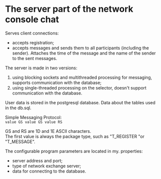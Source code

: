 # The server part of the network console chat

Serves client connections:
* accepts registration;
* accepts messages and sends them to all participants (including
  the sender). Attaches the time of the message and the name of the sender to the sent messages.

The server is made in two versions:
1) using blocking sockets and multithreaded processing for messaging, supports communication with the database;
2) using single-threaded processing on the selector, doesn't support communication with the database.

User data is stored in the postgresql database. Data about the tables used in the db.sql.

Simple Messaging Protocol: <br>
`value GS value GS value RS` <br>

GS and RS are 1D and 1E ASCII characters. <br>
The first value is always the package type, such as "T_REGISTER "or
"T_MESSAGE".

The configurable program parameters are located in my. properties:
* server address and port;
* type of network exchange server;
* data for connecting to the database.